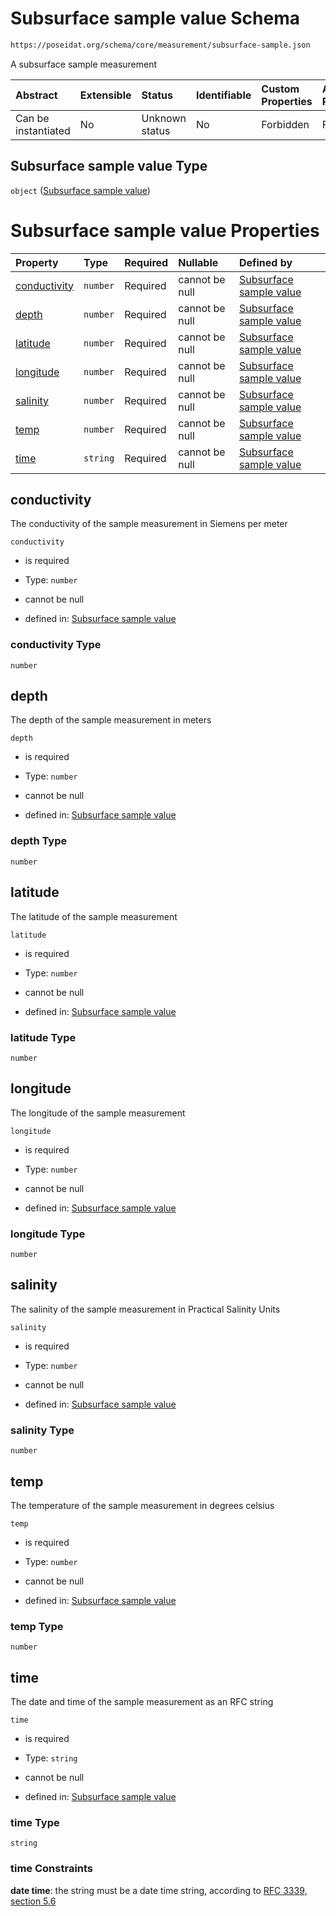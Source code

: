 # Subsurface sample value Schema

```txt
https://poseidat.org/schema/core/measurement/subsurface-sample.json
```

A subsurface sample measurement

| Abstract            | Extensible | Status         | Identifiable | Custom Properties | Additional Properties | Access Restrictions | Defined In                                                                                       |
| :------------------ | :--------- | :------------- | :----------- | :---------------- | :-------------------- | :------------------ | :----------------------------------------------------------------------------------------------- |
| Can be instantiated | No         | Unknown status | No           | Forbidden         | Forbidden             | none                | [subsurface-sample.json](schemas/core/measurement/subsurface-sample.json "open original schema") |

## Subsurface sample value Type

`object` ([Subsurface sample value](subsurface-sample.md))

# Subsurface sample value Properties

| Property                      | Type     | Required | Nullable       | Defined by                                                                                                                                                             |
| :---------------------------- | :------- | :------- | :------------- | :--------------------------------------------------------------------------------------------------------------------------------------------------------------------- |
| [conductivity](#conductivity) | `number` | Required | cannot be null | [Subsurface sample value](subsurface-sample-properties-conductivity.md "https://poseidat.org/schema/core/measurement/subsurface-sample.json#/properties/conductivity") |
| [depth](#depth)               | `number` | Required | cannot be null | [Subsurface sample value](subsurface-sample-properties-depth.md "https://poseidat.org/schema/core/measurement/subsurface-sample.json#/properties/depth")               |
| [latitude](#latitude)         | `number` | Required | cannot be null | [Subsurface sample value](subsurface-sample-properties-latitude.md "https://poseidat.org/schema/core/measurement/subsurface-sample.json#/properties/latitude")         |
| [longitude](#longitude)       | `number` | Required | cannot be null | [Subsurface sample value](subsurface-sample-properties-longitude.md "https://poseidat.org/schema/core/measurement/subsurface-sample.json#/properties/longitude")       |
| [salinity](#salinity)         | `number` | Required | cannot be null | [Subsurface sample value](subsurface-sample-properties-salinity.md "https://poseidat.org/schema/core/measurement/subsurface-sample.json#/properties/salinity")         |
| [temp](#temp)                 | `number` | Required | cannot be null | [Subsurface sample value](subsurface-sample-properties-temp.md "https://poseidat.org/schema/core/measurement/subsurface-sample.json#/properties/temp")                 |
| [time](#time)                 | `string` | Required | cannot be null | [Subsurface sample value](subsurface-sample-properties-time.md "https://poseidat.org/schema/core/measurement/subsurface-sample.json#/properties/time")                 |

## conductivity

The conductivity of the sample measurement in Siemens per meter

`conductivity`

*   is required

*   Type: `number`

*   cannot be null

*   defined in: [Subsurface sample value](subsurface-sample-properties-conductivity.md "https://poseidat.org/schema/core/measurement/subsurface-sample.json#/properties/conductivity")

### conductivity Type

`number`

## depth

The depth of the sample measurement in meters

`depth`

*   is required

*   Type: `number`

*   cannot be null

*   defined in: [Subsurface sample value](subsurface-sample-properties-depth.md "https://poseidat.org/schema/core/measurement/subsurface-sample.json#/properties/depth")

### depth Type

`number`

## latitude

The latitude of the sample measurement

`latitude`

*   is required

*   Type: `number`

*   cannot be null

*   defined in: [Subsurface sample value](subsurface-sample-properties-latitude.md "https://poseidat.org/schema/core/measurement/subsurface-sample.json#/properties/latitude")

### latitude Type

`number`

## longitude

The longitude of the sample measurement

`longitude`

*   is required

*   Type: `number`

*   cannot be null

*   defined in: [Subsurface sample value](subsurface-sample-properties-longitude.md "https://poseidat.org/schema/core/measurement/subsurface-sample.json#/properties/longitude")

### longitude Type

`number`

## salinity

The salinity of the sample measurement in Practical Salinity Units

`salinity`

*   is required

*   Type: `number`

*   cannot be null

*   defined in: [Subsurface sample value](subsurface-sample-properties-salinity.md "https://poseidat.org/schema/core/measurement/subsurface-sample.json#/properties/salinity")

### salinity Type

`number`

## temp

The temperature of the sample measurement in degrees celsius

`temp`

*   is required

*   Type: `number`

*   cannot be null

*   defined in: [Subsurface sample value](subsurface-sample-properties-temp.md "https://poseidat.org/schema/core/measurement/subsurface-sample.json#/properties/temp")

### temp Type

`number`

## time

The date and time of the sample measurement as an RFC string

`time`

*   is required

*   Type: `string`

*   cannot be null

*   defined in: [Subsurface sample value](subsurface-sample-properties-time.md "https://poseidat.org/schema/core/measurement/subsurface-sample.json#/properties/time")

### time Type

`string`

### time Constraints

**date time**: the string must be a date time string, according to [RFC 3339, section 5.6](https://tools.ietf.org/html/rfc3339 "check the specification")
